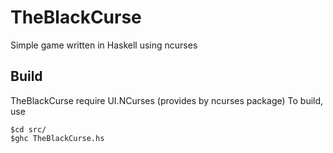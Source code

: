# TheBlackCurse
Simple game written in Haskell using ncurses

## Build
TheBlackCurse require UI.NCurses (provides by ncurses package)
To build, use
```
$cd src/
$ghc TheBlackCurse.hs
```
